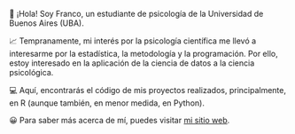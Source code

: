 👋 ¡Hola! Soy Franco, un estudiante de psicología de la Universidad de Buenos Aires (UBA).

📈 Tempranamente, mi interés por la psicología científica me llevó a interesarme por la estadística, la metodología y la programación. Por ello, estoy interesado en la aplicación de la ciencia de datos a la ciencia psicológica. 

💻 Aquí, encontrarás el código de mis proyectos realizados, principalmente, en R (aunque también, en menor medida, en Python).   

😀 Para saber más acerca de mí, puedes visitar [mi sitio web](http://francosbenitez.netlify.app).  


